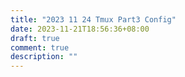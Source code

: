 ```yaml
---
title: "2023 11 24 Tmux Part3 Config"
date: 2023-11-21T18:56:36+08:00
draft: true
comment: true
description: ""
---
```



